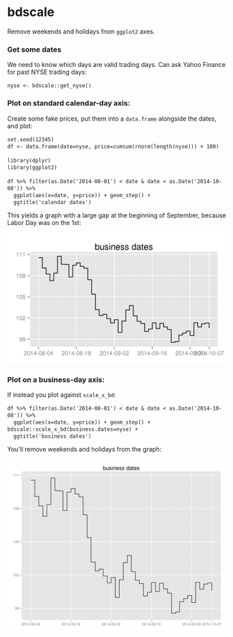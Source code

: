 bdscale
========

Remove weekends and holidays from `ggplot2` axes.

### Get some dates

We need to know which days are valid trading days. Can ask Yahoo Finance for past NYSE trading days:

```
nyse <- bdscale::get_nyse()
```

### Plot on standard calendar-day axis:

Create some fake prices, put them into a `data.frame` alongside the dates, and plot:

```
set.seed(12345)
df <- data.frame(date=nyse, price=cumsum(rnorm(length(nyse))) + 100)

library(dplyr)
library(ggplot2)

df %>% filter(as.Date('2014-08-01') < date & date < as.Date('2014-10-08')) %>% 
  ggplot(aes(x=date, y=price)) + geom_step() + 
  ggtitle('calendar dates')

```

This yields a graph with a large gap at the beginning of September, because Labor Day was on the 1st:

<img src='man/figures/calendar.PNG'>

### Plot on a business-day axis:

If instead you plot against `scale_x_bd`:

```
df %>% filter(as.Date('2014-08-01') < date & date < as.Date('2014-10-08')) %>% 
  ggplot(aes(x=date, y=price)) + geom_step() + bdscale::scale_x_bd(business.dates=nyse) +
  ggtitle('business dates')
```

You'll remove weekends and holidays from the graph:

<img src='man/figures/business.PNG'>
